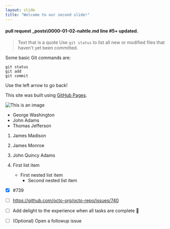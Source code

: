 ```yaml
---
layout: slide
title: "Welcome to our second slide!"
---
```

#### pull request _posts\0000-01-02-nahtle.md **line #5+** updated.
> Text that is a quote
Use `git status` to list all new or modified files that haven't yet been committed.

Some basic Git commands are:
```
git status
git add
git commit
```

Use the left arrow to go back!


This site was built using [GitHub Pages](https://pages.github.com/).

![This is an image](https://myoctocat.com/assets/images/base-octocat.svg)

- George Washington
- John Adams
- Thomas Jefferson

1. James Madison
2. James Monroe
3. John Quincy Adams

1. First list item
   - First nested list item
     - Second nested list item

- [x] #739
- [ ] https://github.com/octo-org/octo-repo/issues/740
- [ ] Add delight to the experience when all tasks are complete :tada:
- [ ] \(Optional) Open a followup issue


